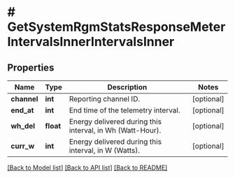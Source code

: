# # GetSystemRgmStatsResponseMeterIntervalsInnerIntervalsInner

## Properties

Name | Type | Description | Notes
------------ | ------------- | ------------- | -------------
**channel** | **int** | Reporting channel ID. | [optional]
**end_at** | **int** | End time of the telemetry interval. | [optional]
**wh_del** | **float** | Energy delivered during this interval, in Wh (Watt-Hour). | [optional]
**curr_w** | **int** | Energy delivered during this interval, in W (Watts). | [optional]

[[Back to Model list]](../../README.md#models) [[Back to API list]](../../README.md#endpoints) [[Back to README]](../../README.md)
